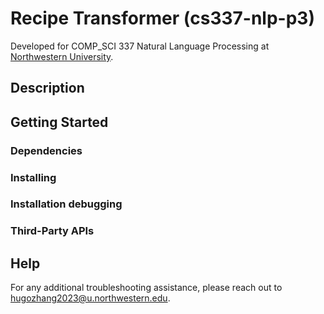 # Recipe Transformer (cs337-nlp-p3)

Developed for COMP_SCI 337 Natural Language Processing at [Northwestern University](https://www.northwestern.edu/).

## Description

## Getting Started

### Dependencies

### Installing

### Installation debugging

### Third-Party APIs

## Help

For any additional troubleshooting assistance, please reach out to [hugozhang2023@u.northwestern.edu](mailto:hugozhang2023@u.northwestern.edu).